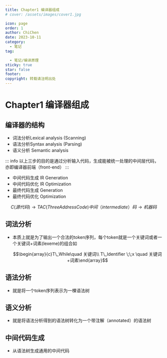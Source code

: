 ```yaml
---
title: Chapter1 编译器组成
# cover: /assets/images/cover1.jpg

icon: page
order: 1
author: ChiChen
date: 2023-10-11
category:
  - 笔记
tag:

  - 笔记/编译原理
sticky: true
star: false
footer: 
copyright: 转载请注明出处
---
```


# Chapter1 编译器组成

## 编译器的结构

- 词法分析Lexical analysis (Scanning)
- 语法分析Syntax analysis (Parsing)
- 语义分析 Semantic analysis

::: info
 以上三步的目的是通过分析输入代码，生成能被统一处理的中间层代码，亦即编译器前端（front-end）
:::

- 中间代码生成 IR Generation
- 中间代码优化 IR Optimization
- 最终代码生成 Generation
- 最终代码优化 Optimization

$$C(源代码)\rightarrow TAC(Three Address Code)中间（intermediate）码\rightarrow 机器码$$

## 词法分析

- 本质上就是为了输出一个合法的token序列，每个token就是一个关键词或者一个关键词+词素(lexeme)的组合如
  
  $$\begin{array}{c}T\_While\quad 关键词\\ T\_Identifier \;\;x \quad 关键词+词素\end{array}$$

## 语法分析

- 就是将一个token序列表示为一棵语法树

## 语义分析

- 就是将语法分析得到的语法树转化为一个带注解（annotated）的语法树

## 中间代码生成

- 从语法树生成通用的中间代码
